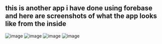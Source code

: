 ## this is another app i have done using forebase and here are screenshots of what the app looks like from the inside ##
![image](https://github.com/Amjadyabroudi128/flash_chat/assets/61939508/b953e63d-36da-4346-a631-57e106dd7aa5)
![image](https://github.com/Amjadyabroudi128/flash_chat/assets/61939508/61e6618b-d3b8-4d96-9946-8730fbbe8198)
![image](https://github.com/Amjadyabroudi128/flash_chat/assets/61939508/8e41fde7-f498-47ec-aa7e-5d885b4e5f34)
![image](https://github.com/Amjadyabroudi128/flash_chat/assets/61939508/1e964f9b-ac16-46bb-9199-e365344ca677)
